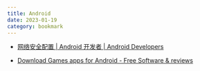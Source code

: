 ```yaml
---
title: Android
date: 2023-01-19
category: bookmark
---
```


- [网络安全配置 | Android 开发者 | Android Developers](https://developer.android.com/training/articles/security-config#base-config)

- [Download Games apps for Android - Free Software \& reviews](https://downloads.digitaltrends.com/android/games/2)
